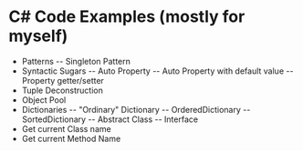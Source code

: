 # C# Code Examples (mostly for myself)

- Patterns
-- Singleton Pattern
- Syntactic Sugars
-- Auto Property
-- Auto Property with default value
-- Property getter/setter
- Tuple Deconstruction
- Object Pool
- Dictionaries
-- "Ordinary" Dictionary
-- OrderedDictionary
-- SortedDictionary
-- Abstract Class
-- Interface
- Get current Class name
- Get current Method Name